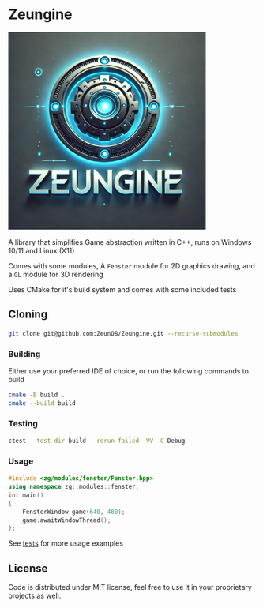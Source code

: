 # Zeungine

<img src="/images/zeungine-logo.png" alt="Zeungine Logo" width="400" height="400">

A library that simplifies Game abstraction written in C++, runs on Windows 10/11 and Linux (X11)

Comes with some modules, A `Fenster` module for 2D graphics drawing, and a `GL` module for 3D rendering

Uses CMake for it's build system and comes with some included tests

## Cloning

```bash
git clone git@github.com:ZeunO8/Zeungine.git --recurse-submodules
```

### Building

Either use your preferred IDE of choice, or run the following commands to build

```bash
cmake -B build .
cmake --build build
```

### Testing

```bash
ctest --test-dir build --rerun-failed -VV -C Debug
```

### Usage

```cpp
#include <zg/modules/fenster/Fenster.hpp>
using namespace zg::modules::fenster;
int main()
{
    FensterWindow game(640, 480);
    game.awaitWindowThread();
};
```

See [tests](/tests) for more usage examples

## License

Code is distributed under MIT license, feel free to use it in your proprietary projects as well.
